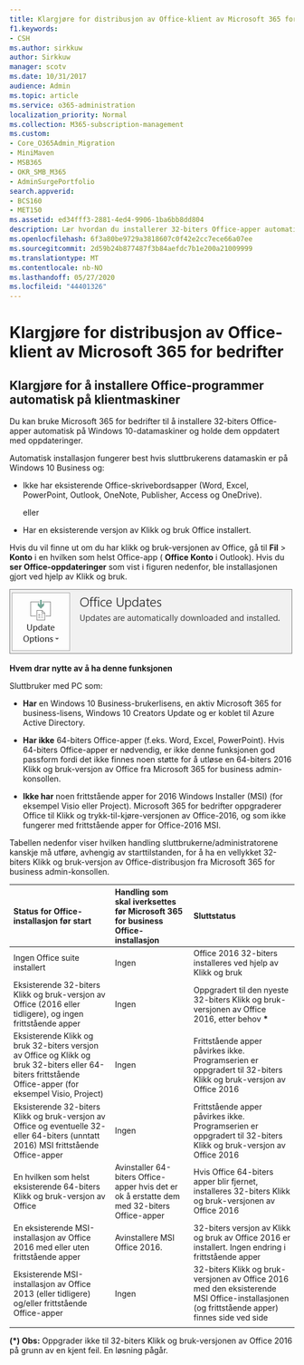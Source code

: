 ```yaml
---
title: Klargjøre for distribusjon av Office-klient av Microsoft 365 for bedrifter
f1.keywords:
- CSH
ms.author: sirkkuw
author: Sirkkuw
manager: scotv
ms.date: 10/31/2017
audience: Admin
ms.topic: article
ms.service: o365-administration
localization_priority: Normal
ms.collection: M365-subscription-management
ms.custom:
- Core_O365Admin_Migration
- MiniMaven
- MSB365
- OKR_SMB_M365
- AdminSurgePortfolio
search.appverid:
- BCS160
- MET150
ms.assetid: ed34fff3-2881-4ed4-9906-1ba6bb8dd804
description: Lær hvordan du installerer 32-biters Office-apper automatisk på Windows 10-datamaskiner og holder dem oppdatert.
ms.openlocfilehash: 6f3a80be9729a3818607c0f42e2cc7ece66a07ee
ms.sourcegitcommit: 2d59b24b877487f3b84aefdc7b1e200a21009999
ms.translationtype: MT
ms.contentlocale: nb-NO
ms.lasthandoff: 05/27/2020
ms.locfileid: "44401326"
---
```

# <a name="prepare-for-office-client-deployment-by-microsoft-365-for-business"></a>Klargjøre for distribusjon av Office-klient av Microsoft 365 for bedrifter

## <a name="prepare-to-automatically-install-office-apps-to-client-computers"></a>Klargjøre for å installere Office-programmer automatisk på klientmaskiner

Du kan bruke Microsoft 365 for bedrifter til å installere 32-biters Office-apper automatisk på Windows 10-datamaskiner og holde dem oppdatert med oppdateringer.
  
Automatisk installasjon fungerer best hvis sluttbrukerens datamaskin er på Windows 10 Business og:
  
- Ikke har eksisterende Office-skrivebordsapper (Word, Excel, PowerPoint, Outlook, OneNote, Publisher, Access og OneDrive).
    
    eller
    
- Har en eksisterende versjon av Klikk og bruk Office installert.
    
Hvis du vil finne ut om du har klikk og bruk-versjonen av Office, gå til **Fil** \> **Konto** i en hvilken som helst Office-app ( **Office Konto** i Outlook). Hvis du **ser Office-oppdateringer** som vist i figuren nedenfor, ble installasjonen gjort ved hjelp av Klikk og bruk. 
  
![Screenshot of Office updates in Office app Account](../media/e3439380-fa43-4ed6-ae5d-64851c297df5.png)
  
 **Hvem drar nytte av å ha denne funksjonen**
  
Sluttbruker med PC som:
  
- **Har** en Windows 10 Business-brukerlisens, en aktiv Microsoft 365 for business-lisens, Windows 10 Creators Update og er koblet til Azure Active Directory. 
    
- **Har ikke** 64-biters Office-apper (f.eks. Word, Excel, PowerPoint). Hvis 64-biters Office-apper er nødvendig, er ikke denne funksjonen god passform fordi det ikke finnes noen støtte for å utløse en 64-biters 2016 Klikk og bruk-versjon av Office fra Microsoft 365 for business admin-konsollen. 
    
- **Ikke har** noen frittstående apper for 2016 Windows Installer (MSI) (for eksempel Visio eller Project). Microsoft 365 for bedrifter oppgraderer Office til Klikk og trykk-til-kjøre-versjonen av Office-2016, og som ikke fungerer med frittstående apper for Office-2016 MSI. 
    
Tabellen nedenfor viser hvilken handling sluttbrukerne/administratorene kanskje må utføre, avhengig av starttilstanden, for å ha en vellykket 32-biters Klikk og bruk-versjon av Office-distribusjon fra Microsoft 365 for business admin-konsollen.
  
|**Status for Office-installasjon før start**|**Handling som skal iverksettes før Microsoft 365 for business Office-installasjon**|**Sluttstatus**|
|:-----|:-----|:-----|
|Ingen Office suite installert  <br/> |Ingen  <br/> |Office 2016 32-biters installeres ved hjelp av Klikk og bruk  <br/> |
|Eksisterende 32-biters Klikk og bruk-versjon av Office (2016 eller tidligere), og ingen frittstående apper  <br/> |Ingen  <br/> |Oppgradert til den nyeste 32-biters Klikk og bruk-versjonen av Office 2016, etter behov **\*** <br/> |
|Eksisterende Klikk og bruk 32-biters versjon av Office og Klikk og bruk 32-biters eller 64-biters frittstående Office-apper (for eksempel Visio, Project)  <br/> |Ingen  <br/> |Frittstående apper påvirkes ikke. Programserien er oppgradert til 32-biters Klikk og bruk-versjon av Office 2016  <br/> |
|Eksisterende 32-biters Klikk og bruk-versjon av Office og eventuelle 32- eller 64-biters (unntatt 2016) MSI frittstående Office-apper  <br/> |Ingen  <br/> |Frittstående apper påvirkes ikke. Programserien er oppgradert til 32-biters Klikk og bruk-versjon av Office 2016  <br/> ||||
|En hvilken som helst eksisterende 64-biters Klikk og bruk-versjon av Office  <br/> |Avinstaller 64-biters Office-apper hvis det er ok å erstatte dem med 32-biters Office-apper  <br/> |Hvis Office 64-biters apper blir fjernet, installeres 32-biters Klikk og bruk-versjonen av Office 2016  <br/> |
|En eksisterende MSI-installasjon av Office 2016 med eller uten frittstående apper  <br/> |Avinstallere MSI Office 2016.  <br/> |32-biters versjon av Klikk og bruk av Office 2016 er installert. Ingen endring i frittstående apper  <br/> |
|Eksisterende MSI-installasjon av Office 2013 (eller tidligere) og/eller frittstående Office-apper  <br/> |Ingen  <br/> |32-biters Klikk og bruk-versjonen av Office 2016 med den eksisterende MSI Office-installasjonen (og frittstående apper) finnes side ved side  <br/> |
||||
   
 **(\*) Obs:** Oppgrader ikke til 32-biters Klikk og bruk-versjonen av Office 2016 på grunn av en kjent feil. En løsning pågår. 
  
